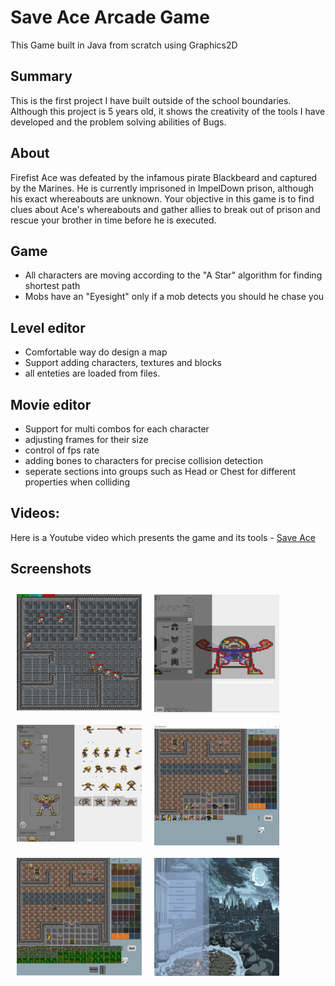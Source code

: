 # Save Ace Arcade Game
This Game built in Java from scratch using Graphics2D
## Summary
This is the first project I have built outside of the school boundaries. Although this project is 5 years old, it shows the creativity of the tools I have developed and the problem solving abilities of Bugs.


## About
Firefist Ace was defeated by the infamous pirate Blackbeard and captured by the Marines. He is currently imprisoned in ImpelDown prison, although his exact whereabouts are unknown.
Your objective in this game is to find clues about Ace's whereabouts and gather allies to break out of prison and rescue your brother in time before he is executed.
## Game
- All characters are moving according to the "A Star" algorithm for finding shortest path
- Mobs have an "Eyesight" only if a mob detects you should he chase you

## Level editor
- Comfortable way do design a map
- Support adding characters, textures and blocks
- all enteties are loaded from files.

## Movie editor
- Support for multi combos for each character
- adjusting frames for their size
- control of fps rate
- adding bones to characters for precise collision detection
- seperate sections into groups such as Head or Chest for different properties when colliding


## Videos:
Here is a Youtube video which presents the game and its tools -
[Save Ace ](http://www.youtube.com/watch?v=t_gmfp2ARCQ&ab_channel=LIOZDAYAN)
## Screenshots
[<img src="/screenshots/game.png" align="left"
width="200"
    hspace="10" vspace="10">](/screenshots/game.png)

[<img src="/screenshots/level editor 3.png" align="left"
width="200"
    hspace="10" vspace="10">](/screenshots/game.png)

[<img src="/screenshots/movie editor1.png" align="left"
width="200"
    hspace="10" vspace="10">](/screenshots/game.png)

[<img src="/screenshots/level editor.png" align="left"
width="200"
    hspace="10" vspace="10">](/screenshots/game.png)


[<img src="/screenshots/level editor v1.png" align="left"
width="200"
    hspace="10" vspace="10">](/screenshots/game.png)


[<img src="/screenshots/main menu.png" align="left"
width="200"
    hspace="10" vspace="10">](/screenshots/game.png)

